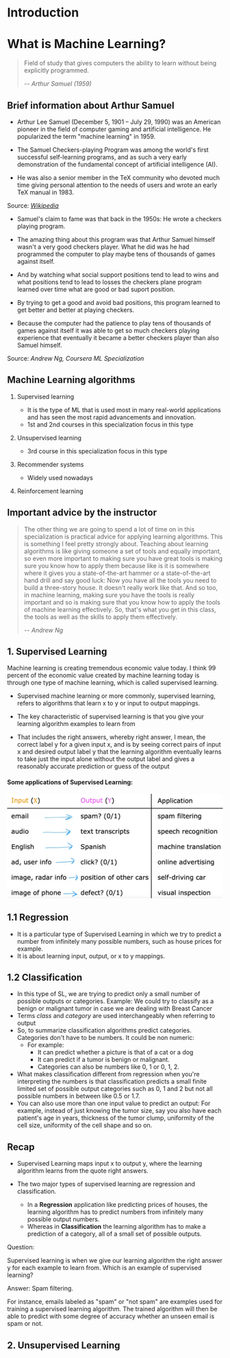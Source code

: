 # Introduction

# What is Machine Learning?

> Field of study that gives computers the ability to learn without being explicitly programmed.
>
> -- <cite>Arthur Samuel (1959)</cite>

## Brief information about Arthur Samuel

- Arthur Lee Samuel (December 5, 1901 – July 29, 1990) was an American pioneer in the field of computer gaming and artificial intelligence. He popularized the term "machine learning" in 1959. 

- The Samuel Checkers-playing Program was among the world's first successful self-learning programs, and as such a very early demonstration of the fundamental concept of artificial intelligence (AI).

- He was also a senior member in the TeX community who devoted much time giving personal attention to the needs of users and wrote an early TeX manual in 1983.

Source: *[Wikipedia](https://en.wikipedia.org/wiki/Arthur_Samuel_(computer_scientist))*

- Samuel's claim to fame was that back in the 1950s: He wrote a checkers playing program. 

- The amazing thing about this program was that Arthur Samuel himself wasn't a very good checkers player. What he did was he had programmed the computer to play maybe tens of thousands of games against itself. 

- And by watching what social support positions tend to lead to wins and what positions tend to lead to losses the checkers plane program learned over time what are good or bad suport position.

- By trying to get a good and avoid bad positions, this program learned to get better and better at playing checkers.

- Because the computer had the patience to play tens of thousands of games against itself it was able to get so much checkers playing experience that eventually it became a better checkers player than also Samuel himself. 

Source: *Andrew Ng, Coursera ML Specialization*

## Machine Learning algorithms

1) Supervised learning
    - It is the type of ML that is used most in many real-world applications and has seen the most rapid advancements and innovation.
    - 1st and 2nd courses in this specialization focus in this type
2) Unsupervised learning
    - 3rd course in this specialization focus in this type

3) Recommender systems
    - Widely used nowadays

4) Reinforcement learning

## Important advice by the instructor

> The other thing we are going to spend a lot of time on in this specialization is practical advice for applying learning algorithms.
This is something I feel pretty strongly about. Teaching about learning algorithms is like giving someone a set of tools and equally important, so even more important to making sure you have great tools is making sure you know how to apply them because like is it is somewhere where it gives you a state-of-the-art hammer or a state-of-the-art hand drill and say good luck: Now you have all the tools you need to build a three-story house. It doesn't really work like that. And so too, in machine learning, making sure you have the tools is really important and so is making sure that you know how to apply the tools of machine learning effectively. So, that's what you get in this class, the tools as well as the skills to apply them effectively.
>
> -- <cite>Andrew Ng</cite>

## 1. Supervised Learning

Machine learning is creating tremendous economic value today. I think 99 percent of the economic value created by machine learning today is through one type of machine learning, which is called supervised learning.

- Supervised machine learning or more commonly, supervised learning, refers to algorithms that learn x to y or input to output mappings. 

- The key characteristic of supervised learning is that you give your learning algorithm examples to learn from

- That includes the right answers, whereby right answer, I mean, the correct label y for a given input x, and is by seeing correct pairs of input x and desired output label y that the learning algorithm eventually learns to take just the input alone without the output label and gives a reasonably accurate prediction or guess of the output

#### Some applications of Supervised Learning:
![alt text](image1.png)

## 1.1 Regression

- It is a particular type of Supervised Learning in which we try to predict a number from infinitely many possible numbers, such as house prices for example.
- It is about learning input, output, or x to y mappings.

## 1.2 Classification
- In this type of SL, we are trying to predict only a small number of possible outputs or categories. Example: We could try to classify as a benign or malignant tumor in case we are dealing with Breast Cancer
- Terms *class* and *category* are used interchangeably when referring to output
- So, to summarize classification algorithms predict categories. Categories don't have to be numbers. It could be non numeric: 
    - For example:
        - It can predict whether a picture is that of a cat or a dog
        - It can predict if a tumor is benign or malignant. 
        - Categories can also be numbers like 0, 1 or 0, 1, 2.
- What makes classification different from regression when you're interpreting the numbers is that classification predicts a small finite limited set of possible output categories such as 0, 1 and 2 but not all possible numbers in between like 0.5 or 1.7.
-  You can also use more than one input value to predict an output: For example, instead of just knowing the tumor size, say you also have each patient's age in years, thickness of the tumor clump, uniformity of the cell size, uniformity of the cell shape and so on.

## Recap
- Supervised Learning maps input x to output y, where the learning algorithm learns from the quote right answers. 
- The two major types of supervised learning are regression and classification. 

    - In a **Regression** application like predicting prices of houses, the learning algorithm has to predict numbers from infinitely many possible output numbers.
    - Whereas in **Classification** the learning algorithm has to make a prediction of a category, all of a small set of possible outputs.

Question:

Supervised learning is when we give our learning algorithm the right answer y  for each example to learn from.  Which is an example of supervised learning?

Answer: Spam filtering.

For instance, emails labeled as "spam" or "not spam" are examples used for training a supervised learning algorithm. The trained algorithm will then be able to predict with some degree of accuracy whether an unseen email is spam or not.

## 2. Unsupervised Learning

